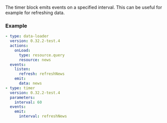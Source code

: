 The timer block emits events on a specified interval. This can be useful for example for refreshing
data.

### Example

```yaml
- type: data-loader
  version: 0.32.2-test.4
  actions:
    onLoad:
      type: resource.query
      resource: news
  events:
    listen:
      refresh: refreshNews
    emit:
      data: news
- type: timer
  version: 0.32.2-test.4
  parameters:
    interval: 60
  events:
    emit:
      interval: refreshNews
```
